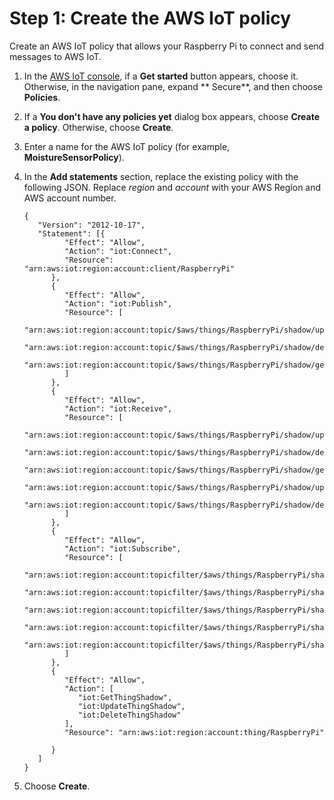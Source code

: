 # Step 1: Create the AWS IoT policy<a name="iot-moisture-policy"></a>

Create an AWS IoT policy that allows your Raspberry Pi to connect and send messages to AWS IoT\.

1. In the [AWS IoT console](https://console.aws.amazon.com/iot), if a **Get started** button appears, choose it\. Otherwise, in the navigation pane, expand ** Secure**, and then choose **Policies**\.

1. If a **You don't have any policies yet** dialog box appears, choose **Create a policy**\. Otherwise, choose **Create**\.

1. Enter a name for the AWS IoT policy \(for example, **MoistureSensorPolicy**\)\.

1. In the **Add statements** section, replace the existing policy with the following JSON\. Replace *region* and *account* with your AWS Region and AWS account number\.

   ```
   {
      "Version": "2012-10-17",
      "Statement": [{
            "Effect": "Allow",
            "Action": "iot:Connect",
            "Resource": "arn:aws:iot:region:account:client/RaspberryPi"
         },
         {
            "Effect": "Allow",
            "Action": "iot:Publish",
            "Resource": [
               "arn:aws:iot:region:account:topic/$aws/things/RaspberryPi/shadow/update",
               "arn:aws:iot:region:account:topic/$aws/things/RaspberryPi/shadow/delete",
               "arn:aws:iot:region:account:topic/$aws/things/RaspberryPi/shadow/get"
            ]
         },
         {
            "Effect": "Allow",
            "Action": "iot:Receive",
            "Resource": [
               "arn:aws:iot:region:account:topic/$aws/things/RaspberryPi/shadow/update/accepted",
               "arn:aws:iot:region:account:topic/$aws/things/RaspberryPi/shadow/delete/accepted",
               "arn:aws:iot:region:account:topic/$aws/things/RaspberryPi/shadow/get/accepted",
               "arn:aws:iot:region:account:topic/$aws/things/RaspberryPi/shadow/update/rejected",
               "arn:aws:iot:region:account:topic/$aws/things/RaspberryPi/shadow/delete/rejected"
            ]
         },
         {
            "Effect": "Allow",
            "Action": "iot:Subscribe",
            "Resource": [
               "arn:aws:iot:region:account:topicfilter/$aws/things/RaspberryPi/shadow/update/accepted",
               "arn:aws:iot:region:account:topicfilter/$aws/things/RaspberryPi/shadow/delete/accepted",
               "arn:aws:iot:region:account:topicfilter/$aws/things/RaspberryPi/shadow/get/accepted",
               "arn:aws:iot:region:account:topicfilter/$aws/things/RaspberryPi/shadow/update/rejected",
               "arn:aws:iot:region:account:topicfilter/$aws/things/RaspberryPi/shadow/delete/rejected"
            ]
         },
         {
            "Effect": "Allow",
            "Action": [
               "iot:GetThingShadow",
               "iot:UpdateThingShadow",
               "iot:DeleteThingShadow"
            ],
            "Resource": "arn:aws:iot:region:account:thing/RaspberryPi"
   
         }
      ]
   }
   ```

1. Choose **Create**\.